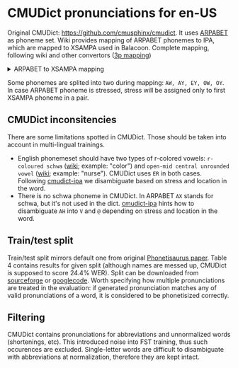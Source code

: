 # CMUDict pronunciations for en-US

Original CMUDict: https://github.com/cmusphinx/cmudict.
It uses [ARPABET](https://en.wikipedia.org/wiki/ARPABET) as phoneme set.
Wiki provides mapping of ARPABET phonemes to IPA, which are mapped
to XSAMPA used in Balacoon. Complete mapping, following wiki and other
convertors ([3p mapping](https://github.com/rossellhayes/ipa/blob/main/data-raw/phonemes.csv))

<details>
<summary>ARPABET to XSAMPA mapping</summary>
<pre style="font-size: 12px">
AA      vowel   A:
AE      vowel   {
AH      vowel   V for primary stressed (AH1), @ for unstressed (AH0) or secondary stress (AH2)
AO      vowel   O:
AW      vowel   a U
AY      vowel   a I
B       stop    b
CH      affricate       tS
D       stop    d
DH      fricative       D
EH      vowel   E
ER      vowel   3: if stressed or in the mid of word, @` if unstressed at the end
EY      vowel   e I
F       fricative       f
G       stop    g
HH      aspirate        h
IH      vowel   I
IY      vowel   i: but when unstressed at the end of word is just i
JH      affricate       dZ
K       stop    k
L       liquid  l
M       nasal   m
N       nasal   n
NG      nasal   N
OW      vowel   o U
OY      vowel   O I
P       stop    p
R       liquid  r\
S       fricative       s
SH      fricative       S
T       stop    t
TH      fricative       T
UH      vowel   U
UW      vowel   u:
V       fricative       v
W       semivowel       w
Y       semivowel       j
Z       fricative       z
ZH      fricative       Z
</pre>
</details>

Some phonemes are splited into two during mapping: `AW, AY, EY, OW, OY`.
In case ARPABET phoneme is stressed,
stress will be assigned only to first XSAMPA phoneme in a pair.

## CMUDict inconsitencies

There are some limitations spotted in CMUDict. Those should be taken
into account in multi-lingual trainings.

* English phonemeset should have two types of r-colored vowels: `r-coloured schwa`
  ([wiki](https://en.wikipedia.org/wiki/R-colored_vowel); example: "color")
  and `open-mid central unrounded vowel`
  ([wiki](https://en.wikipedia.org/wiki/Open-mid_central_unrounded_vowel); example: "nurse").
  CMUDict uses `ER` in both cases. Following [cmudict-ipa](https://github.com/menelik3/cmudict-ipa)
  we disambiguate based on stress and location in the word. 
* There is no schwa phoneme in CMUDict. In ARPABET `AX` stands for schwa, but it's not used
  in the dict. [cmudict-ipa](https://github.com/menelik3/cmudict-ipa) hints how to disambiguate
  `AH` into `V` and `@` depending on stress and location in the word.
 
## Train/test split

Train/test split mirrors default one from original [Phonetisaurus paper](https://www.gavo.t.u-tokyo.ac.jp/~mine/paper/PDF/2013/INTERSPEECH_p1821-1825_t2013-8.PDF).
Table 4 contains results for given split (although names are messed up, CMUDict is supposed to score 24.4% WER).
Split can be downloaded from [sourceforge](https://master.dl.sourceforge.net/project/cmusphinx/G2P%20Models/phonetisaurus-cmudict-split.tar.gz?viasf=1)
or [googlecode](https://storage.googleapis.com/google-code-archive-downloads/v2/code.google.com/phonetisaurus/is2013-conversion.tgz).
Worth specifying how multiple pronunciations are treated in the evaluation: if generated pronunciation matches any of valid pronunciations of a word,
it is considered to be phonetisized correctly.

## Filtering

CMUDict contains pronunciations for abbreviations and unnormalized words (shortenings, etc). This introduced noise into FST training, thus such
occurences are excluded. Single-letter words are difficult to disambiguate with abbreviations at normalization, therefore they are kept intact.
